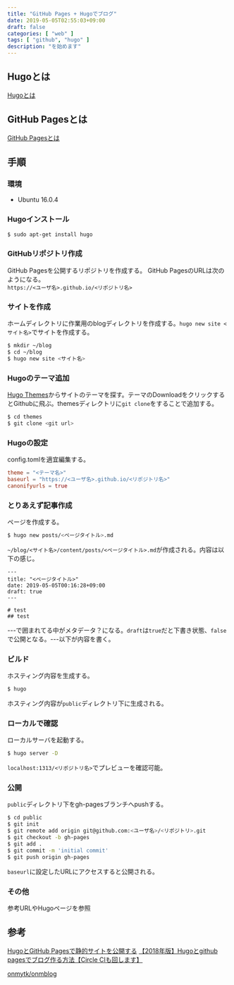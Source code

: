 ```yaml
---
title: "GitHub Pages + Hugoでブログ"
date: 2019-05-05T02:55:03+09:00
draft: false 
categories: [ "web" ]
tags: [ "github", "hugo" ]
description: "を始めます"
---
```


## Hugoとは
[Hugoとは](https://www.google.co.jp/search?q=Hugo)

## GitHub Pagesとは
[GitHub Pagesとは](https://www.google.co.jp/search?q=GitHub+Pages)

## 手順
### 環境
* Ubuntu 16.0.4

### Hugoインストール
```sh
$ sudo apt-get install hugo
```
### GitHubリポジトリ作成
GitHub Pagesを公開するリポジトリを作成する。
GitHub PagesのURLは次のようになる。  
`https://<ユーザ名>.github.io/<リポジトリ名>`

### サイトを作成
ホームディレクトリに作業用のblogディレクトリを作成する。`hugo new site <サイト名>`でサイトを作成する。
```sh
$ mkdir ~/blog
$ cd ~/blog
$ hugo new site <サイト名>
```

### Hugoのテーマ追加
[Hugo Themes](https://themes.gohugo.io/)からサイトのテーマを探す。テーマのDownloadをクリックするとGithubに飛ぶ。themesディレクトリに`git clone`をすることで追加する。
```sh
$ cd themes
$ git clone <git url>
```

### Hugoの設定
config.tomlを適宜編集する。
```sh:config.toml
theme = "<テーマ名>"
baseurl = "https://<ユーザ名>.github.io/<リポジトリ名>"
canonifyurls = true
```

### とりあえず記事作成
ページを作成する。
```sh
$ hugo new posts/<ページタイトル>.md
```

`~/blog/<サイト名>/content/posts/<ページタイトル>.md`が作成される。内容は以下の感じ。
```
---
title: "<ページタイトル>"
date: 2019-05-05T00:16:28+09:00
draft: true 
---

# test
## test

```
---で囲まれてる中がメタデータ？になる。`draft`は`true`だと下書き状態、`false`で公開となる。---以下が内容を書く。

### ビルド
ホスティング内容を生成する。
```sh
$ hugo
```
ホスティング内容が`public`ディレクトリ下に生成される。

### ローカルで確認
ローカルサーバを起動する。
```sh
$ hugo server -D
```
`localhost:1313/<リポジトリ名>`でプレビューを確認可能。


### 公開
`public`ディレクトリ下をgh-pagesブランチへpushする。
```sh
$ cd public
$ git init
$ git remote add origin git@github.com:<ユーザ名>/<リポジトリ>.git
$ git checkout -b gh-pages
$ git add .
$ git commit -m 'initial commit'
$ git push origin gh-pages
```

`baseurl`に設定したURLにアクセスすると公開される。

### その他
参考URLやHugoページを参照

## 参考
[HugoとGitHub Pagesで静的サイトを公開する](https://qiita.com/satzz/items/e24bd703fc04fb45f7ef)
[【2018年版】Hugoとgithub pagesでブログ作る方法【Circle CIも回します】](https://qiita.com/ryoma-tokushige/items/eba3e6cd415e9755af87)

[onmytk/onmblog](https://github.com/onmytk/onmblog)
